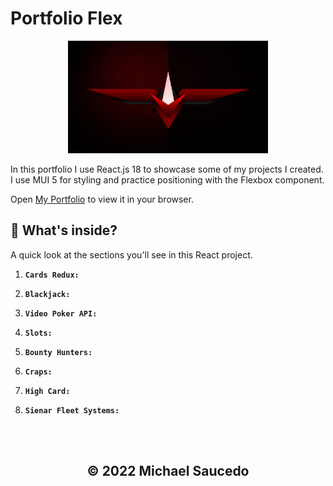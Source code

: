 # Portfolio Flex

<p align="center">
  <a href="">
    <img alt="Gatsby" src="./src/assets/images/bg/darkred.jpg" width="320" />
  </a>
</p>

In this portfolio I use React.js 18 to showcase some of my projects I created. I use MUI 5 for styling and practice positioning with the Flexbox component.

Open [My Portfolio](https://mikeys.netlify.app/) to view it in your browser.

## 🧐 What's inside?

A quick look at the sections you'll see in this React project.

1.  **`Cards Redux:`**

2.  **`Blackjack:`**

3.  **`Video Poker API:`**

4.  **`Slots:`**

5.  **`Bounty Hunters:`**
6.  **`Craps:`**
7.  **`High Card:`**
8.  **`Sienar Fleet Systems:`**

<br />
<br />
<h2 align="center">
  &copy; 2022 Michael Saucedo
</h2>
